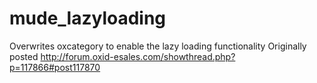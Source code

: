 mude_lazyloading
================

Overwrites oxcategory to enable the lazy loading functionality
Originally posted http://forum.oxid-esales.com/showthread.php?p=117866#post117870

